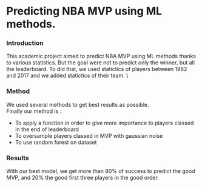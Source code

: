 # Predicting NBA MVP using ML methods.

### Introduction

This academic project aimed to predict NBA MVP using ML methods thanks to various statistics. But the goal were not to predict only the winner, but all the leaderboard. To did that, we used statictics of players between 1982 and 2017 and we added statictics of their team. \


### Method

We used several methods to get best results as possible. \
Finally our method is :
* To apply a function in order to give more importance to players classed in the end of leaderboard
* To oversample players classed in MVP with gaussian noise
* To use random forest on dataset

### Results

With our best model, we get more than 80% of success to predict the good MVP, and 20% the good first three players in the good order.



